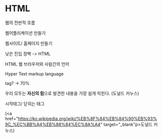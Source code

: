 # HTML

웹의 전반적 흐름

웹어플리케이션 만들기

웹사이트/ 홈페이지 만들기

낮은 진입 장벽 -> HTML

HTML
웹 브라우저와 사람간의 언어

Hyper Text markup language

tag? -> 70%

우리 모두는 <strong>자신의 힘</strong>으로 발견한 내용을 가장 쉽게 익힌다. (도널드 커누스)

시작태그/ 닫히는 태그

(<a href="https://ko.wikipedia.org/wiki/%EB%8F%84%EB%84%90%EB%93%9C_%EC%BB%A4%EB%88%84%EC%8A%A4" target="_blank"p>도널드 커누스</a>)
